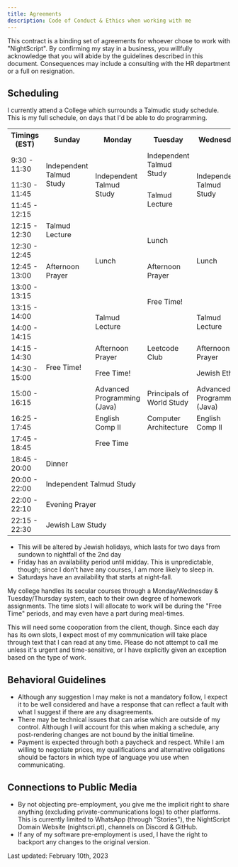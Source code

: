 ```yaml
---
title: Agreements
description: Code of Conduct & Ethics when working with me
---
```


This contract is a binding set of agreements for whoever chose to work with "NightScript". By confirming my stay in a business, you willfully acknowledge that you will abide by the guidelines described in this document. Consequences may include a consulting with the HR department or a full on resignation.

## Scheduling

I currently attend a College which surrounds a Talmudic study schedule. This is my full schedule, on days that I'd be able to do programming.

<table>
<tr>
	<th>Timings (EST)</th>
	<th>Sunday</th>
	<th>Monday</th>
	<th>Tuesday</th>
	<th>Wednesday</th>
	<th>Thursday</th>
</tr>
<tr>
	<td>9:30 - 11:30</td>
	<td rowspan='2' colspan='1' >Independent Talmud Study</td>
	<td rowspan='3' colspan='1' >Independent Talmud Study</td>
	<td>Independent Talmud Study</td>
	<td rowspan='3' colspan='1' >Independent Talmud Study</td>
	<td rowspan='3' colspan='1' >Independent Talmud Study</td>
</tr>
<tr>
	<td>11:30 - 11:45</td>
	<td rowspan='2' colspan='1' >Talmud Lecture</td>
</tr>
<tr>
	<td>11:45 - 12:15</td>
	<td rowspan='3' colspan='1' >Talmud Lecture</td>
</tr>
<tr>
	<td>12:15 - 12:30</td>
	<td rowspan='4' colspan='1' >Lunch</td>
	<td rowspan='2' colspan='1' >Lunch</td>
	<td rowspan='4' colspan='1' >Lunch</td>
	<td>Lunch</td>
</tr>
<tr>
	<td>12:30 - 12:45</td>
	<td rowspan='2' colspan='1' >Jewish Ethics Lecture</td>
</tr>
<tr>
	<td>12:45 - 13:00</td>
	<td>Afternoon Prayer</td>
	<td>Afternoon Prayer</td>
</tr>
<tr>
	<td>13:00 - 13:15</td>
	<td rowspan='8' colspan='1' >Free Time!</td>
	<td rowspan='2' colspan='1' >Free Time!</td>
	<td>Lunch</td>
</tr>
<tr>
	<td>13:15 - 14:00</td>
	<td rowspan='2' colspan='1' >Talmud Lecture</td>
	<td rowspan='2' colspan='1' >Talmud Lecture</td>
	<td rowspan='2' colspan='1' >Bible Lecture</td>
</tr>
<tr>
	<td>14:00 - 14:15</td>
	<td rowspan='3' colspan='1' >Leetcode Club</td>
</tr>
<tr>
	<td>14:15 - 14:30</td>
	<td>Afternoon Prayer</td>
	<td>Afternoon Prayer</td>
	<td>Afternoon Prayer</td>
</tr>
<tr>
	<td>14:30 - 15:00</td>
	<td>Free Time!</td>
	<td rowspan='1' colspan='2' >Jewish Ethics Study</td>
</tr>
<tr>
	<td>15:00 - 16:15</td>
	<td>Advanced Programming (Java)</td>
	<td>Principals of World Study</td>
	<td>Advanced Programming (Java)</td>
	<td>Principals of World Study</td>
</tr>
<tr>
	<td>16:25 - 17:45</td>
	<td>English Comp II</td>
	<td>Computer Architecture</td>
	<td>English Comp II</td>
	<td>Computer Architecture</td>
</tr>
<tr>
	<td>17:45 - 18:45</td>
	<td rowspan='1' colspan='4' >Free Time</td>
</tr>
<tr>
	<td>18:45 - 20:00</td>
	<td rowspan='1' colspan='5' >Dinner</td>
</tr>
<tr>
	<td>20:00 - 22:00</td>
	<td rowspan='1' colspan='5' >Independent Talmud Study</td>
</tr>
<tr>
	<td>22:00 - 22:10</td>
	<td rowspan='1' colspan='5' >Evening Prayer</td>
</tr>
<tr>
	<td>22:15 - 22:30</td>
	<td rowspan='1' colspan='5' >Jewish Law Study</td>
</tr>
</table>

- This will be altered by Jewish holidays, which lasts for two days from sundown to nightfall of the 2nd day
- Friday has an availability period until midday. This is unpredictable, though; since I don't have any courses, I am more likely to sleep in.
- Saturdays have an availability that starts at night-fall.

My college handles its secular courses through a Monday/Wednesday & Tuesday/Thursday system, each to their own degree of homework assignments. The time slots I will allocate to work will be during the "Free Time" periods, and may even have a part during meal-times.

This will need some cooporation from the client, though. Since each day has its own slots, I expect most of my communication will take place through text that I can read at any time. Please do not attempt to call me unless it's urgent and time-sensitive, or I have explicitly given an exception based on the type of work.

## Behavioral Guidelines

- Although any suggestion I may make is not a mandatory follow, I expect it to be well considered and have a response that can reflect a fault with what I suggest if there are any disagreements.
- There may be technical issues that can arise which are outside of my control. Although I will account for this when making a schedule, any post-rendering changes are not bound by the initial timeline.
- Payment is expected through both a paycheck and respect. While I am willing to negotiate prices, my qualifications and alternative obligations should be factors in which type of language you use when communicating.

## Connections to Public Media

- By not objecting pre-employment, you give me the implicit right to share anything (excluding private-communications logs) to other platforms. This is currently limited to WhatsApp (through "Stories"), the NightScript Domain Website (nightscri.pt), channels on Discord & GitHub.
- If any of my software pre-employment is used, I have the right to backport any changes to the original version.

Last updated: February 10th, 2023